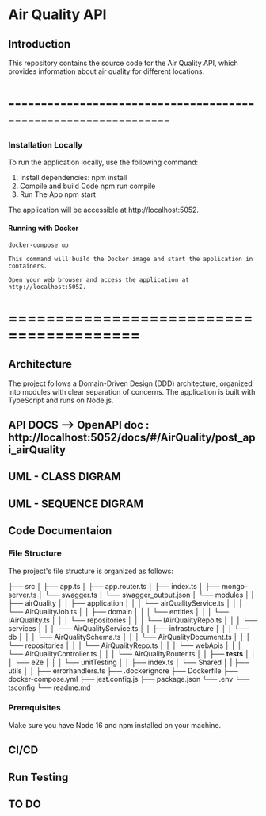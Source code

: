 # Air Quality API

## Introduction

This repository contains the source code for the Air Quality API, which provides information about air quality for different locations.

# ---------------------------------------------------------------

### Installation Locally

To run the application locally, use the following command:
1. Install dependencies:
    npm install 
2. Compile and build Code 
    npm run compile
3. Run The App 
    npm start

The application will be accessible at http://localhost:5052.


#### Running with Docker 

    docker-compose up

    This command will build the Docker image and start the application in containers.

    Open your web browser and access the application at http://localhost:5052.

# ========================================

## Architecture

The project follows a Domain-Driven Design (DDD) architecture, organized into modules with clear separation of concerns. The application is built with TypeScript and runs on Node.js.


## API DOCS --> OpenAPI doc : http://localhost:5052/docs/#/AirQuality/post_api_airQuality
## UML - CLASS DIGRAM 
## UML -  SEQUENCE DIGRAM  
## Code Documentaion






### File Structure

The project's file structure is organized as follows:

├── src
│   ├── app.ts
│   ├── app.router.ts
│   ├── index.ts
│   ├── mongo-server.ts
│   └── swagger.ts
│   └── swagger_output.json
│   └── modules
│   |   ├── airQuality
│   │       ├── application
│   │   │       └── airQualityService.ts
│   │   │       └── AirQualityJob.ts
│   │       ├── domain
│   │   │       └── entities
│   │   │               └── IAirQuality.ts
│   │   │       └── repositories
│   │   │               └── IAirQualityRepo.ts
│   │   │       └── services
│   │   │               └── AirQualityService.ts
│   │       ├── infrastructure
│   │   │       └── db
│   │   │            └── AirQualitySchema.ts
│   │   │            └── AirQualityDocument.ts
│   │   │       └── repositories
│   │   │            └── AirQualityRepo.ts
│   │   │       └── webApis
│   │   │            └── AirQualityController.ts
│   │   │            └── AirQualityRouter.ts
│   │       ├── __tests__
│   │   │       └── e2e
│   │   │       └── unitTesting
│   │       ├── index.ts
│   └── Shared
│   |   ├── utils
│   │       ├── errorhandlers.ts
├── .dockerignore
├── Dockerfile
├── docker-compose.yml
├── jest.config.js
├── package.json
└── .env
└── tsconfig
└── readme.md




### Prerequisites

Make sure you have Node 16 and npm installed on your machine.



## CI/CD


## Run Testing 


## TO DO  








